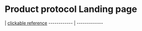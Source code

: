 # Product protocol Landing page
 | [clickable reference](https://romanovskyart.github.io/Product-protocol/)
------------ | -------------
